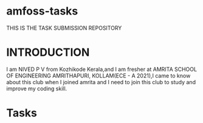 # amfoss-tasks
THIS IS THE TASK SUBMISSION REPOSITORY
# INTRODUCTION
I am NIVED P V from Kozhikode Kerala,and I am fresher at AMRITA SCHOOL OF ENGINEERING AMRITHAPURI, KOLLAM(ECE - A 2021),I came to know about this club when I joined amrita and I need to join this club to study and improve my coding skill.
# Tasks

